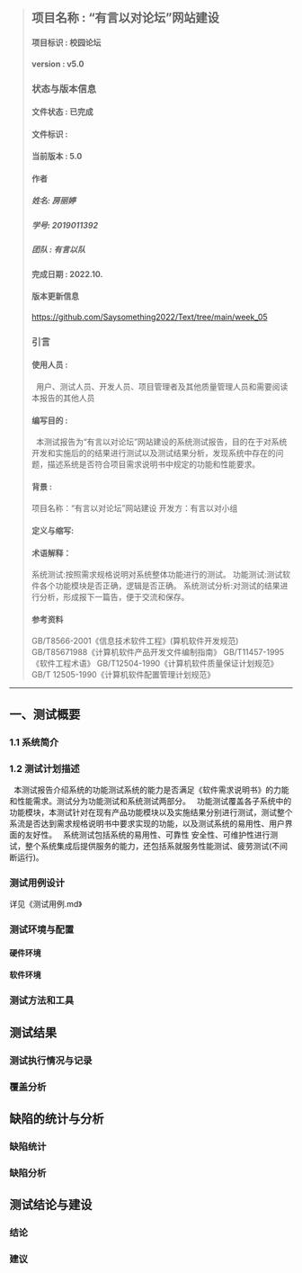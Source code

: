 
> ## 项目名称 : “有言以对论坛”网站建设
> #### 项目标识 : 校园论坛
> #### version : v5.0
> ### 状态与版本信息
> #### 文件状态 : 已完成
> #### 文件标识 : 
> #### 当前版本 : 5.0 
> #### 作者
> ##### 姓名: 房丽婷
> ##### 学号: 2019011392
> ##### 团队 : 有言以队
> #### 完成日期 : 2022.10.
> #### 版本更新信息
> https://github.com/Saysomething2022/Text/tree/main/week_05
> ### 引言
> #### 使用人员 :
>&nbsp;&nbsp;用户、测试人员、开发人员、项目管理者及其他质量管理人员和需要阅读本报告的其他人员
> #### 编写目的 : 
>&nbsp;&nbsp;本测试报告为“有言以对论坛”网站建设的系统测试报告，目的在于对系统开发和实施后的的结果进行测试以及测试结果分析，发现系统中存在的问题，描述系统是否符合项目需求说明书中规定的功能和性能要求。
> #### 背景 : 
>项目名称：“有言以对论坛”网站建设
>开发方：有言以对小组
> #### 定义与缩写:
>
> #### 术语解释：
>系统测试:按照需求规格说明对系统整体功能进行的测试。
>功能测试:测试软件各个功能模块是否正确，逻辑是否正确。
>系统测试分析:对测试的结果进行分析，形成报下一篇告，便于交流和保存。
>
>#### 参考资料
>GB/T8566-2001《信息技术软件工程》(算机软件开发规范)
>GB/T85671988《计算机软件产品开发文件编制指南》
>GB/T11457-1995《软件工程术语》
>GB/T12504-1990《计算机软件质量保证计划规范》 
>GB/T 12505-1990《计算机软件配置管理计划规范》
>
***
## 一、测试概要
### 1.1 系统简介
### 1.2 测试计划描述 
&nbsp;&nbsp;本测试报告介绍系统的功能测试系统的能力是否满足《软件需求说明书》的力能和性能需求。测试分为功能测试和系统测试两部分。
&nbsp;&nbsp;功能测试覆盖各子系统中的功能模块，本测试针对在现有产品功能模块以及实施结果分别进行测试，测试整个系流是否达到需求规格说明书中要求实现的功能，以及测试系统的易用性、用户界面的友好性。
&nbsp;&nbsp;系统测试包括系统的易用性、可靠性 安全性、可维护性进行测试，整个系统集成后提供服务的能力，还包括系就服务性能测试、疲劳测试(不间断运行)。
### 测试用例设计
详见《测试用例.md》
### 测试环境与配置
#### 硬件环境
#### 软件环境
### 测试方法和工具
## 测试结果
### 测试执行情况与记录
### 覆盖分析
## 缺陷的统计与分析
### 缺陷统计
### 缺陷分析
## 测试结论与建设
### 结论
### 建议
